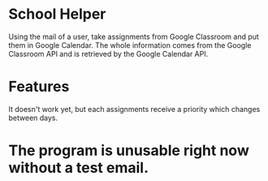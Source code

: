 # School Helper
 Using the mail of a user, take assignments from Google Classroom and put them in Google Calendar.
 The whole information comes from the Google Classroom API and is retrieved by the Google Calendar API. 

# Features
 It doesn't work yet, but each assignments receive a priority which changes between days.
 
 # The program is unusable right now without a test email.
